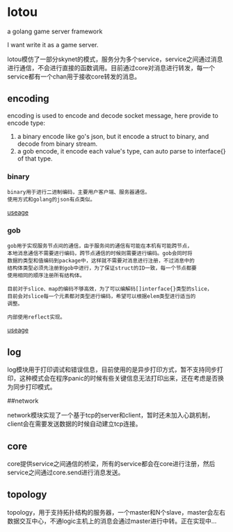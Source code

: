 # lotou

a golang game server framework

I want write it as a game server.

lotou模仿了一部分skynet的模式，服务分为多个service，service之间通过消息进行通信，不会进行直接的函数调用。目前通过core对消息进行转发，每一个service都有一个chan用于接收core转发的消息。

## encoding

encoding is used to encode and decode socket message, here provide to encode type:  
1. a binary encode like go's json, but it encode a struct to binary, and decode from binary stream.  
2. a gob encode, it encode each value's type, can auto parse to interface{} of that type.  

### binary
	binary用于进行二进制编码，主要用户客户端、服务器通信。
	使用方式和golang的json有点类似。
 [useage](https://github.com/sydnash/lotou/blob/master/encoding/binary/binary_test.go)

### gob
	gob用于实现服务节点间的通信，由于服务间的通信有可能在本机有可能跨节点，
	本地消息通信不需要进行编码，跨节点通信的时候则需要进行编码。gob会同时将
	数据的类型和值编码到package中，这样就不需要对消息进行注册，不过消息中的
	结构体类型必须先注册到gob中进行，为了保证struct的ID一致，每一个节点都要
	使用相同的顺序注册所有结构体。

	目前对于slice、map的编码不够高效，为了可以编解码[]interface{}类型的slice，
	目前会对slice每一个元素都对类型进行编码，希望可以根据elem类型进行适当的
	调整。

	内部使用reflect实现。
 [useage](https://github.com/sydnash/lotou/blob/master/encoding/gob/type_test.go)
	
## log

log模块用于打印调试和错误信息，目前使用的是异步打印方式，暂不支持同步打印，这种模式会在程序panic的时候有些关键信息无法打印出来，还在考虑是否换为同步打印模式。

##network

network模块实现了一个基于tcp的server和client，暂时还未加入心跳机制，client会在需要发送数据的时候自动建立tcp连接。

## core

core提供service之间通信的桥梁，所有的service都会在core进行注册，然后service之间通过core.send进行消息发送。

## topology

topology，用于支持拓扑结构的服务器，一个master和N个slave，master会左右数据交互中心，不通logic主机上的消息会通过master进行中转。正在实现中...